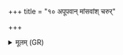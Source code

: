+++
title = "१० अपूपवान् मांसवांश् चरुर्"

+++
<details><summary>मूलम् (GR)</summary>

अपूपवान् मांसवांश् चरुर् एह (…) ॥ +++(see 6abcd)+++
</details>